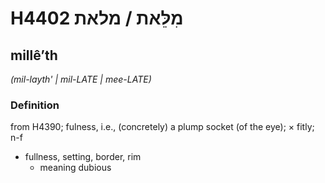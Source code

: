 # H4402 מִלֵּאת / מלאת

## millêʼth

_(mil-layth' | mil-LATE | mee-LATE)_

### Definition

from H4390; fulness, i.e., (concretely) a plump socket (of the eye); × fitly; n-f

- fullness, setting, border, rim
  - meaning dubious

